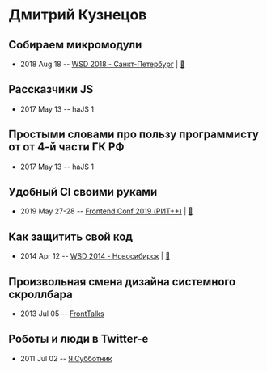 # Дмитрий Кузнецов

## Собираем микромодули
- 2018 Aug 18 -- [WSD 2018 - Санкт-Петербург](https://www.youtube.com/watch?v=odjkSGMIJ1I)  | [:notebook:](https://wsd.events/2018/08/18/pres/micro-modules.pdf)  
## Рассказчики JS
- 2017 May 13 -- haJS 1    
## Простыми словами про пользу программисту от от 4-й части ГК РФ
- 2017 May 13 -- haJS 1    
## Удобный CI своими руками
- 2019 May 27-28 -- [Frontend Conf 2019 (РИТ++)](https://www.youtube.com/watch?v=SZyjMIqopyo)  | [:notebook:](https://www.dropbox.com/sh/kg71jju3yvj5jqw/AADwgpku-sNQe17nOF-tHcwra/FC.%20%D0%9C%D1%83%D0%BC%D0%B1%D0%B0%D0%B8/28.05/1.%D0%A3%D0%B4%D0%BE%D0%B1%D0%BD%D1%8B%D0%B9%20CI%20%D1%81%D0%B2%D0%BE%D0%B8%D0%BC%D0%B8%20%D1%80%D1%83%D0%BA%D0%B0%D0%BC%D0%B8_%D0%94%D0%BC%D0%B8%D1%82%D1%80%D0%B8%D0%B9%20%D0%9A%D1%83%D0%B7%D0%BD%D0%B5%D1%86%D0%BE%D0%B2_%D0%B2%D0%B5%D1%80.1.pdf?dl=0)  
## Как защитить свой код
- 2014 Apr 12 -- [WSD 2014 - Новосибирск](https://www.youtube.com/watch?v=Q4Zw7WedOLY)  | [:notebook:](https://wsd.events/2014/04/12/pres/protect-code/)  
## Произвольная смена дизайна системного скроллбара
- 2013 Jul 05 -- [FrontTalks](https://events.yandex.ru/lib/talks/983/)    
## Роботы и люди в Twitter-е
- 2011 Jul 02 -- [Я.Субботник](https://events.yandex.ru/lib/talks/228/)    
